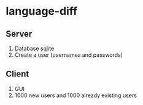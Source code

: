 # language-diff

## Server
1. Database sqlite
2. Create a user (usernames and passwords)

## Client
1. GUI
2. 1000 new users and 1000 already existing users